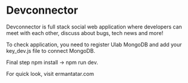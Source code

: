 # Devconnector

Devconnector is full stack social web application where developers can meet with each other, discuss about bugs, tech news and more! 

To check application, you need to register Ulab MongoDB and add your key_dev.js file to connect MongoDB. 

Final step npm install -> npm run dev. 

For quick look, visit ermantatar.com 

